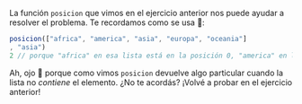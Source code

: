 La función `posicion` que vimos en el ejercicio anterior nos puede ayudar a resolver el problema. Te recordamos como se usa :memo::

```javascript
posicion(["africa", "america", "asia", "europa", "oceania"]
, "asia")
2 // porque "africa" en esa lista está en la posición 0, "america" en la 1, "asia" en la 2, etc
```

Ah, ojo :eyes: porque como vimos `posicion` devuelve algo particular cuando la lista no _contiene_ el elemento. ¿No te acordás? ¡Volvé a probar en el ejercicio anterior!
